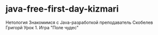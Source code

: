 # java-free-first-day-kizmari
Нетология Знакомимся с Java-разработкой преподаватель Скобелев Григорй
Урок 1. Игра "Поле чудес"
